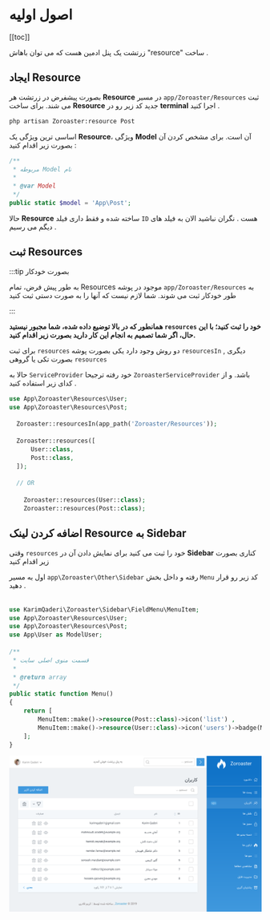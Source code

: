 # اصول اولیه 

[[toc]]

زرتشت یک پنل ادمین هست که می توان باهاش "resource" ساخت .


## ایجاد Resource 

بصورت پیشفرض در زرتشت هر **Resource** در مسیر `app/Zoroaster/Resources` ثبت می شند.
برای ساخت **Resource** جدید کد زیر رو در **terminal** اجرا کنید .

```bash
php artisan Zoroaster:resource Post
```

اساسی ترین  ویژگی یک **Resource**، ویژگی **Model** آن است. برای مشخص کردن آن بصورت زیر اقدام کنید :


```php
/**
 * مربوطه Model نام
 *
 * @var Model
 */
public static $model = 'App\Post';
```

حالا  **Resource** ساخته شده و فقط داری فیلد `ID` هست . نگران نباشید الان به فیلد های دیگم می رسیم .


## ثبت Resources 

:::tip بصورت خودکار

به طور پیش فرض، تمام Resources موجود در پوشه `app/Zoroaster/Resources` به طور خودکار ثبت می شوند. شما لازم نیست که آنها را به صورت دستی ثبت کنید

:::

**همانطور که در بالا توضیع داده شده، شما مجبور نیستید `resources` خود را ثبت کنید؛ با این حال، اگر شما تصمیم به انجام این کار دارید بصورت زیر اقدام کنید.**

برای ثبت `resources` دو روش وجود دارد یکی بصورت پوشه  `resourcesIn` , دیگری بصورت تکی 
یا گروهی `resources`

حالا به `ServiceProvider` خود رفته ترجیحا `ZoroasterServiceProvider` باشد. و از کدای زیر استفاده کنید .

```php
use App\Zoroaster\Resources\User;
use App\Zoroaster\Resources\Post;

  Zoroaster::resourcesIn(app_path('Zoroaster/Resources'));

  Zoroaster::resources([
      User::class,
      Post::class,
  ]);
  
  // OR
  
    Zoroaster::resources(User::class);
    Zoroaster::resources(Post::class);

```

## اضافه کردن لینک Resource به Sidebar 

وقتی `resources` خود را ثبت می کنید برای نمایش دادن آن در **Sidebar** کناری بصورت زیر اقدام کنید

اول به مسیر `app\Zoroaster\Other\Sidebar` رفته و داخل بخش `Menu` کد زیر رو قرار دهید .

```php

use KarimQaderi\Zoroaster\Sidebar\FieldMenu\MenuItem;
use App\Zoroaster\Resources\User;
use App\Zoroaster\Resources\Post;
use App\User as ModelUser;

/**
 * قسمت منوی اصلی سایت
 *
 * @return array
 */
public static function Menu()
{
    return [
        MenuItem::make()->resource(Post::class)->icon('list') ,
        MenuItem::make()->resource(User::class)->icon('users')->badge(ModelUser::count()) ,
    ];
}
```

![Nova Dashboard](./img/dashboard.png)

